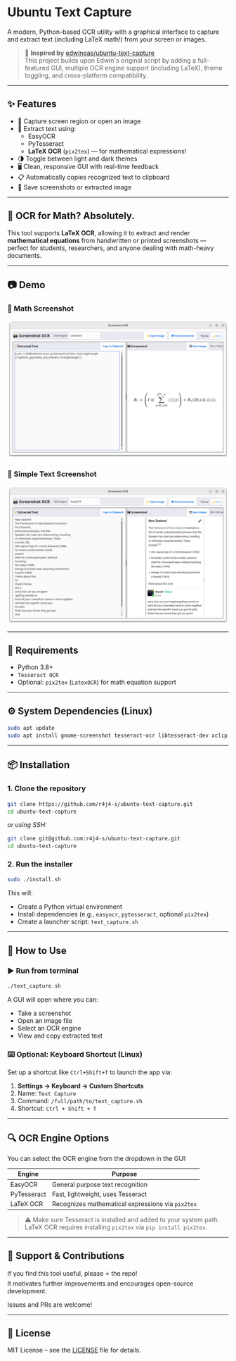 # Ubuntu Text Capture

A modern, Python-based OCR utility with a graphical interface to capture and extract text (including LaTeX math!) from your screen or images.

> 🧭 **Inspired by** [edwineas/ubuntu-text-capture](https://github.com/edwineas/ubuntu-text-capture)  
> This project builds upon Edwin's original script by adding a full-featured GUI, multiple OCR engine support (including LaTeX), theme toggling, and cross-platform compatibility.
---

## ✨ Features

- 📸 Capture screen region or open an image
- 🧠 Extract text using:
  - EasyOCR
  - PyTesseract
  - **LaTeX OCR** (`pix2tex`) — for mathematical expressions!
- 🌗 Toggle between light and dark themes
- 🖥️ Clean, responsive GUI with real-time feedback
- 📋 Automatically copies recognized text to clipboard
- 💾 Save screenshots or extracted image

---

## 🧠 OCR for Math? Absolutely.

This tool supports **LaTeX OCR**, allowing it to extract and render **mathematical equations** from handwritten or printed screenshots — perfect for students, researchers, and anyone dealing with math-heavy documents.

---

## 📷 Demo

### 🧮 Math Screenshot

![Math Screenshot](./resources/screenshots/math.png)

### 📃 Simple Text Screenshot

![Simple Screenshot](./resources/screenshots/simple.png)

---

## 🧰 Requirements

- Python 3.8+
- `Tesseract OCR`
- Optional: `pix2tex` (`LatexOCR`) for math equation support

---

## ⚙️ System Dependencies (Linux)

```bash
sudo apt update
sudo apt install gnome-screenshot tesseract-ocr libtesseract-dev xclip python3-venv
```

---

## 📦 Installation

### 1. Clone the repository

```bash
git clone https://github.com/r4j4-s/ubuntu-text-capture.git
cd ubuntu-text-capture
```

_or using SSH:_

```bash
git clone git@github.com:r4j4-s/ubuntu-text-capture.git
cd ubuntu-text-capture
```

### 2. Run the installer

```bash
sudo ./install.sh
```

This will:
- Create a Python virtual environment
- Install dependencies (e.g., `easyocr`, `pytesseract`, optional `pix2tex`)
- Create a launcher script: `text_capture.sh`

---

## 🚀 How to Use

### ▶️ Run from terminal

```bash
./text_capture.sh
```

A GUI will open where you can:
- Take a screenshot
- Open an image file
- Select an OCR engine
- View and copy extracted text

### ⌨️ Optional: Keyboard Shortcut (Linux)

Set up a shortcut like `Ctrl+Shift+T` to launch the app via:

1. **Settings → Keyboard → Custom Shortcuts**
2. Name: `Text Capture`
3. Command: `/full/path/to/text_capture.sh`
4. Shortcut: `Ctrl + Shift + T`

---

## 🔍 OCR Engine Options

You can select the OCR engine from the dropdown in the GUI:

| Engine       | Purpose                                         |
|--------------|--------------------------------------------------|
| EasyOCR      | General purpose text recognition                 |
| PyTesseract  | Fast, lightweight, uses Tesseract                |
| LaTeX OCR    | Recognizes mathematical expressions via `pix2tex`|

> ⚠️ Make sure Tesseract is installed and added to your system path.  
> LaTeX OCR requires installing `pix2tex` via `pip install pix2tex`.

---

## 💬 Support & Contributions

If you find this tool useful, please ⭐ the repo!  
It motivates further improvements and encourages open-source development.

Issues and PRs are welcome!

---

## 📄 License

MIT License – see the [LICENSE](./LICENSE) file for details.
